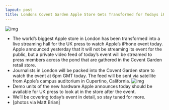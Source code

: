 ```yaml
---
layout: post
title: Londons Covent Garden Apple Store Gets Transformed for Todays iPhone Event
---
```

![img](http://media.idownloadblog.com/wp-content/uploads/2011/10/tumblr_lsjj8d3ATd1qzvh8oo8_r1_1280-e1317735323627.jpeg)
* The world’s biggest Apple store in London has been transformed into a live streaming hall for the UK press to watch Apple’s iPhone event today. Apple announced yesterday that it will not be streaming its event for the public, but a private video feed of today’s event will be streamed to press members across the pond that are gathered in the Covent Garden retail store.
* Journalists in London will be packed into the Covent Garden store to watch the event at 6pm GMT today. The feed will be sent via satellite from Apple’s campus auditorium in Cupertino, California.
![img](http://media.idownloadblog.com/wp-content/uploads/2011/10/tumblr_lsjj8d3ATd1qzvh8oo6_r1_1280-e1317735348732.jpeg)
* Demo units of the new hardware Apple announces today should be available for UK press to look at in the store after the event.
* We’ll be covering today’s event in detail, so stay tuned for more.
* [photos via Matt Brian]

